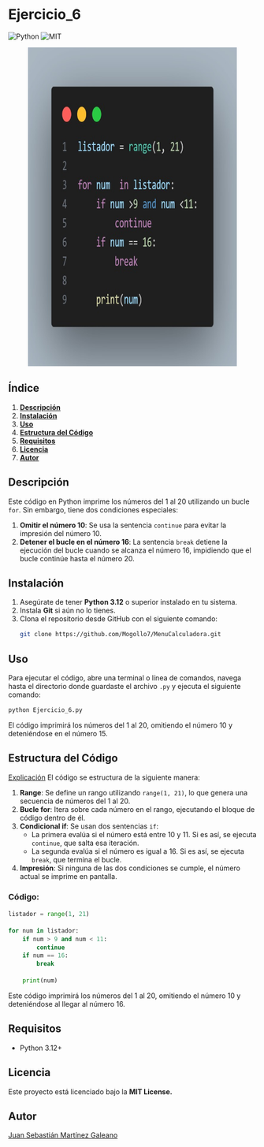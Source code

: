 # Ejercicio_6
![Python](https://img.shields.io/badge/Python-3.12-blue)
![MIT](https://img.shields.io/badge/MIT-License-blue)

<figure style="text-align: center;">
  <img src="foto.jpg" alt="" width="696" height="647" />
  <figcaption><strong></strong></figcaption>
</figure>

## **Índice**
1. [**Descripción**](#descripción)
2. [**Instalación**](#instalación)
3. [**Uso**](#uso)
4. [**Estructura del Código**](#estructura-del-código)
5. [**Requisitos**](#requisitos)
6. [**Licencia**](#licencia)
7. [**Autor**](#autor)

## **Descripción**

Este código en Python imprime los números del 1 al 20 utilizando un bucle `for`. Sin embargo, tiene dos condiciones especiales:

1. **Omitir el número 10**: Se usa la sentencia `continue` para evitar la impresión del número 10.
2. **Detener el bucle en el número 16**: La sentencia `break` detiene la ejecución del bucle cuando se alcanza el número 16, impidiendo que el bucle continúe hasta el número 20.

## **Instalación**

1. Asegúrate de tener **Python 3.12** o superior instalado en tu sistema.
2. Instala **Git** si aún no lo tienes.
3. Clona el repositorio desde GitHub con el siguiente comando:
   ```bash
   git clone https://github.com/Mogollo7/MenuCalculadora.git
## **Uso**

Para ejecutar el código, abre una terminal o línea de comandos, navega hasta el directorio donde guardaste el archivo `.py` y ejecuta el siguiente comando:

```bash
python Ejercicio_6.py
```
El código imprimirá los números del 1 al 20, omitiendo el número 10 y deteniéndose en el número 15.

## **Estructura del Código**
[Explicación](https://www.screencapture.com/es/#section-id-Fd7XWPBmZgcHHLGkImnoM)
El código se estructura de la siguiente manera:

1. **Range**: Se define un rango utilizando `range(1, 21)`, lo que genera una secuencia de números del 1 al 20.
2. **Bucle for**: Itera sobre cada número en el rango, ejecutando el bloque de código dentro de él.
3. **Condicional if**: Se usan dos sentencias `if`:
   - La primera evalúa si el número está entre 10 y 11. Si es así, se ejecuta `continue`, que salta esa iteración.
   - La segunda evalúa si el número es igual a 16. Si es así, se ejecuta `break`, que termina el bucle.
4. **Impresión**: Si ninguna de las dos condiciones se cumple, el número actual se imprime en pantalla.
### Código:

```python
listador = range(1, 21)

for num in listador:
    if num > 9 and num < 11:
        continue
    if num == 16:
        break
    
    print(num)
```
Este código imprimirá los números del 1 al 20, omitiendo el número 10 y deteniéndose al llegar al número 16.

## Requisitos

- Python 3.12+

## Licencia

Este proyecto está licenciado bajo la **MIT License.**

## Autor

[Juan Sebastián Martínez Galeano](https://github.com/Mogollo7?tab=repositories)
